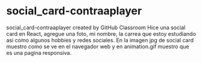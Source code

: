 # social_card-contraaplayer
social_card-contraaplayer created by GitHub Classroom
Hice una social card en React, agregue una foto, mi nombre, la carrea que estoy estudiando asi como algunos hobbies y redes sociales.
En la imagen jpg de social card muestro como se ve en el navegador web y en animation.gif muestro que es una pagina responsiva.
